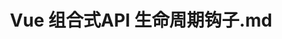 ---
layout: post
title: Vue 组合式API 生命周期钩子.md
categories: [Vue]
description: Vue
keywords: Vue
mermaid: false
sequence: false
flow: false
mathjax: false
mindmap: false
mindmap2: false
---